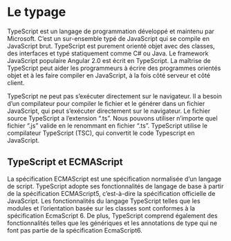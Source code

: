 # Le typage

TypeScript est un langage de programmation développé et maintenu par Microsoft. C’est un sur-ensemble typé de JavaScript
qui se compile en JavaScript brut. TypeScript est purement orienté objet avec des classes, des interfaces et typé
statiquement comme C# ou Java. Le framework JavaScript populaire Angular 2.0 est écrit en TypeScript. La maîtrise de
TypeScript peut aider les programmeurs à écrire des programmes orientés objet et à les faire compiler en JavaScript, à
la fois côté serveur et côté client.

TypeScript ne peut pas s’exécuter directement sur le navigateur. Il a besoin d’un compilateur pour compiler le fichier
et le générer dans un fichier JavaScript, qui peut s’exécuter directement sur le navigateur. Le fichier source
TypeScript a l’extension “.ts”. Nous pouvons utiliser n’importe quel fichier “.js” valide en le renommant en fichier
“.ts”. TypeScript utilise le compilateur TypeScript (TSC), qui convertit le code Typescript en JavaScript.

## TypeScript et ECMAScript

La spécification ECMAScript est une spécification normalisée d’un langage de script. TypeScript adopte ses
fonctionnalités de langage de base à partir de la spécification ECMAScript5, c’est-à-dire la spécification officielle de
JavaScript. Les fonctionnalités du langage TypeScript telles que les modules et l’orientation basée sur les classes sont
conformes à la spécification EcmaScript 6. De plus, TypeScript comprend également des fonctionnalités telles que les
génériques et les annotations de type qui ne font pas partie de la spécification EcmaScript6.